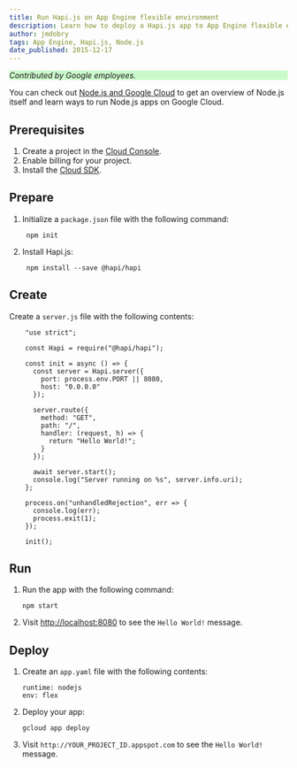```yaml
---
title: Run Hapi.js on App Engine flexible environment
description: Learn how to deploy a Hapi.js app to App Engine flexible environment.
author: jmdobry
tags: App Engine, Hapi.js, Node.js
date_published: 2015-12-17
---
```


<p style="background-color:#CAFACA;"><i>Contributed by Google employees.</i></p>

You can check out [Node.js and Google Cloud][nodejs-gcp] to get an
overview of Node.js itself and learn ways to run Node.js apps on Google Cloud.

## Prerequisites

1. Create a project in the [Cloud Console](https://console.cloud.google.com/).
1. Enable billing for your project.
1. Install the [Cloud SDK](https://cloud.google.com/sdk/).

## Prepare

1. Initialize a `package.json` file with the following command:

        npm init

1. Install Hapi.js:

        npm install --save @hapi/hapi

## Create

Create a `server.js` file with the following contents:

        "use strict";

        const Hapi = require("@hapi/hapi");

        const init = async () => {
          const server = Hapi.server({
            port: process.env.PORT || 8080,
            host: "0.0.0.0"
          });

          server.route({
            method: "GET",
            path: "/",
            handler: (request, h) => {
              return "Hello World!";
            }
          });

          await server.start();
          console.log("Server running on %s", server.info.uri);
        };

        process.on("unhandledRejection", err => {
          console.log(err);
          process.exit(1);
        });

        init();


## Run

1.  Run the app with the following command:

        npm start

1.  Visit [http://localhost:8080](http://localhost:8080) to see the `Hello World!` message.

## Deploy

1.  Create an `app.yaml` file with the following contents:

        runtime: nodejs
        env: flex

1.  Deploy your app:

        gcloud app deploy

1. Visit `http://YOUR_PROJECT_ID.appspot.com` to see the `Hello World!` message.

[hapi]: http://hapijs.com/
[nodejs-gcp]: running-nodejs-on-google-cloud
